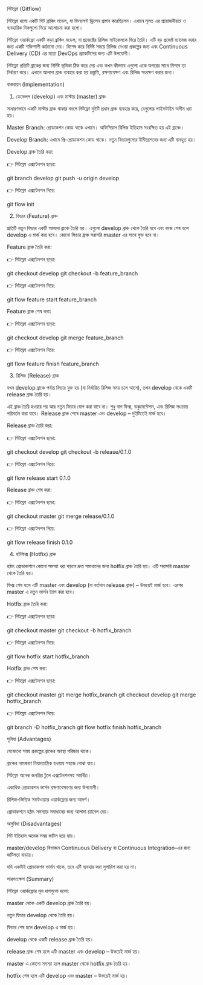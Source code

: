 গিটফ্লো (Gitflow)

গিটফ্লো হলো একটি গিট ব্রাঞ্চিং মডেল, যা ভিনসেন্ট ড্রিসেন প্রস্তাব করেছিলেন। এখানে মূলত এর প্রয়োজনীয়তা ও ব্যবহারিক দিকগুলো নিয়ে আলোচনা করা হলো।

গিটফ্লো ওয়ার্কফ্লো একটি কড়া ব্রাঞ্চিং মডেল, যা প্রজেক্টের রিলিজ সাইকেলকে ঘিরে তৈরি। এটি বড় প্রজেক্ট ম্যানেজ করার জন্য একটি শক্তিশালী কাঠামো দেয়। বিশেষ করে নির্দিষ্ট সময়ে রিলিজ দেওয়া প্রকল্পের জন্য এবং Continuous Delivery (CD) এর মতো DevOps প্র্যাকটিসের জন্য এটি উপযোগী।

গিটফ্লো প্রতিটি ব্রাঞ্চের জন্য নির্দিষ্ট ভূমিকা ঠিক করে দেয় এবং কখন কীভাবে এগুলো একে অপরের সাথে মিশবে তা নির্ধারণ করে। এখানে আলাদা ব্রাঞ্চ ব্যবহার করা হয় প্রস্তুতি, রক্ষণাবেক্ষণ এবং রিলিজ সংরক্ষণ করার জন্য।

বাস্তবায়ন (Implementation)
1. ডেভেলপ (develop) এবং মাস্টার (master) ব্রাঞ্চ

সাধারণভাবে একটি মাস্টার ব্রাঞ্চ থাকার বদলে গিটফ্লো দুইটি প্রধান ব্রাঞ্চ ব্যবহার করে, যেগুলোর লাইফটাইম অসীম ধরা হয়।

Master Branch: প্রোডাকশন কোড থাকে এখানে। অফিসিয়াল রিলিজ ইতিহাস সংরক্ষিত হয় এই ব্রাঞ্চে।

Develop Branch: এখানে প্রি-প্রোডাকশন কোড থাকে। নতুন ফিচারগুলোর ইন্টিগ্রেশনের জন্য এটি ব্যবহৃত হয়।

Develop ব্রাঞ্চ তৈরি করা:

👉 গিটফ্লো এক্সটেনশন ছাড়া:

git branch develop
git push -u origin develop


👉 গিটফ্লো এক্সটেনশন দিয়ে:

git flow init

2. ফিচার (Feature) ব্রাঞ্চ

প্রতিটি নতুন ফিচার একটি আলাদা ব্রাঞ্চে তৈরি হয়। এগুলো develop ব্রাঞ্চ থেকে তৈরি হবে এবং কাজ শেষ হলে develop এ মার্জ করা হবে। কোনো ফিচার ব্রাঞ্চ সরাসরি master এর সাথে যুক্ত হবে না।

Feature ব্রাঞ্চ তৈরি করা:

👉 গিটফ্লো এক্সটেনশন ছাড়া:

git checkout develop
git checkout -b feature_branch


👉 গিটফ্লো এক্সটেনশন দিয়ে:

git flow feature start feature_branch


Feature ব্রাঞ্চ শেষ করা:

👉 গিটফ্লো এক্সটেনশন ছাড়া:

git checkout develop
git merge feature_branch


👉 গিটফ্লো এক্সটেনশন দিয়ে:

git flow feature finish feature_branch

3. রিলিজ (Release) ব্রাঞ্চ

যখন develop ব্রাঞ্চে পর্যাপ্ত ফিচার যুক্ত হয় (বা নির্ধারিত রিলিজ সময় চলে আসে), তখন develop থেকে একটি release ব্রাঞ্চ তৈরি হয়।

এই ব্রাঞ্চ তৈরি হওয়ার পর আর নতুন ফিচার যোগ করা যাবে না। শুধু বাগ ফিক্স, ডকুমেন্টেশন, এবং রিলিজ সংক্রান্ত পরিবর্তন করা যাবে। Release ব্রাঞ্চ শেষে master এবং develop – দুইটিতেই মার্জ হবে।

Release ব্রাঞ্চ তৈরি করা:

👉 গিটফ্লো এক্সটেনশন ছাড়া:

git checkout develop
git checkout -b release/0.1.0


👉 গিটফ্লো এক্সটেনশন দিয়ে:

git flow release start 0.1.0


Release ব্রাঞ্চ শেষ করা:

👉 গিটফ্লো এক্সটেনশন ছাড়া:

git checkout master
git merge release/0.1.0


👉 গিটফ্লো এক্সটেনশন দিয়ে:

git flow release finish 0.1.0

4. হটফিক্স (Hotfix) ব্রাঞ্চ

হঠাৎ প্রোডাকশনে কোনো সমস্যা ধরা পড়লে দ্রুত সমাধানের জন্য hotfix ব্রাঞ্চ তৈরি হয়। এটি সরাসরি master থেকে তৈরি হয়।

ফিক্স শেষ হলে এটি master এবং develop (বা বর্তমান release ব্রাঞ্চ) – উভয়েই মার্জ হবে। এরপর master এ নতুন ভার্সন ট্যাগ করা হবে।

Hotfix ব্রাঞ্চ তৈরি করা:

👉 গিটফ্লো এক্সটেনশন ছাড়া:

git checkout master
git checkout -b hotfix_branch


👉 গিটফ্লো এক্সটেনশন দিয়ে:

git flow hotfix start hotfix_branch


Hotfix ব্রাঞ্চ শেষ করা:

👉 গিটফ্লো এক্সটেনশন ছাড়া:

git checkout master
git merge hotfix_branch
git checkout develop
git merge hotfix_branch


👉 গিটফ্লো এক্সটেনশন দিয়ে:

git branch -D hotfix_branch
git flow hotfix finish hotfix_branch

সুবিধা (Advantages)

যেকোনো সময় প্রকল্পের ব্রাঞ্চের অবস্থা পরিষ্কার থাকে।

ব্রাঞ্চের নামকরণ নিয়মতান্ত্রিক হওয়ায় সহজে বোঝা যায়।

গিটফ্লো অনেক জনপ্রিয় টুলে এক্সটেনশনসহ সমর্থিত।

একাধিক প্রোডাকশন ভার্সন রক্ষণাবেক্ষণের জন্য উপযোগী।

রিলিজ-ভিত্তিক সফটওয়্যার ওয়ার্কফ্লোর জন্য আদর্শ।

প্রোডাকশনে হঠাৎ সমস্যার সমাধানের জন্য আলাদা চ্যানেল দেয়।

অসুবিধা (Disadvantages)

গিট ইতিহাস অনেক সময় জটিল হয়ে যায়।

master/develop বিভাজন Continuous Delivery বা Continuous Integration–এর জন্য জটিলতা বাড়ায়।

যদি একটাই প্রোডাকশন ভার্সন থাকে, তবে এটি ব্যবহার করা সুপারিশ করা হয় না।

সারসংক্ষেপ (Summary)

গিটফ্লো ওয়ার্কফ্লোর মূল ধাপগুলো হলো:

master থেকে একটি develop ব্রাঞ্চ তৈরি হয়।

নতুন ফিচার develop থেকে তৈরি হয়।

ফিচার শেষ হলে develop এ মার্জ হয়।

develop থেকে একটি release ব্রাঞ্চ তৈরি হয়।

release ব্রাঞ্চ শেষ হলে এটি master এবং develop – উভয়েই মার্জ হয়।

master এ কোনো সমস্যা হলে master থেকে hotfix ব্রাঞ্চ তৈরি হয়।

hotfix শেষ হলে এটি develop এবং master – উভয়েই মার্জ হয়।